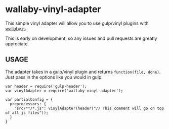 # wallaby-vinyl-adapter
This simple vinyl adapter will allow you to use gulp/vinyl plugins with [wallaby.js](http://wallabyjs.com). 

This is early on development, so any issues and pull requests are greatly appreciate.

## USAGE
The adapter takes in a gulp/vinyl plugin and returns `function(file, done)`. Just pass in the options like you would in gulp.

```
var header = require('gulp-header');
var vinylAdapter = require('wallaby-vinyl-adapter');

var partialConfig = {
  preprocessors: {
    "src/**/*.js": vinylAdapter(header("// This comment will go on top of all js files"));
  }
}
```
